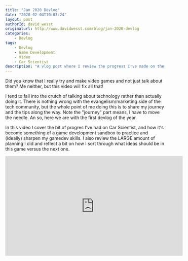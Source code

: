 ```yaml
---
title: "Jan 2020 Devlog"
date: "2020-02-04T10:03:24"
layout: post
authorId: david_wesst
originalurl: http://www.davidwesst.com/blog/jan-2020-devlog
categories:
    - Devlog
tags:
    - Devlog
    - Game Development
    - Video
    - Car Scientist
description: "A vlog post where I review the progress I've made on the game Car Scientist."
---
```


Did you know that I really try and make video games and not just talk about them? Me neither, but this video will fix all that!

I tend to fall into the crutch of talking about technology rather than actually doing it. There is nothing wrong with the evangelism/marketing side of the tech community, but the whole point of me doing this is to share my journey and the tips along the way. Note the "journey" part means, I have to move the needle. An so, here we are with the first devlog of the year. 

In this video I cover the bit of progres I've had on Car Scientist, and how it's become something of a game development sandbox to practice and (ideally) sharpen my gamedev skills. I also review the LARGE amount of planning I did and reflect a bit on how I sort through what ideas should be in this game versus the next one.

<!-- more -->

<iframe width="560" height="315" src="https://www.youtube.com/embed/-sKlp_CUhB0" frameborder="0" allow="accelerometer; autoplay; encrypted-media; gyroscope; picture-in-picture" allowfullscreen></iframe>


